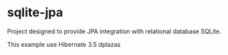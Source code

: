sqlite-jpa
==========

Project designed 
to provide JPA integration with relational database SQLite.

This example use Hibernate 3.5 dplazas